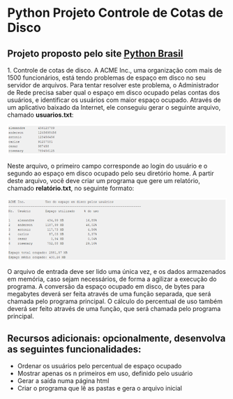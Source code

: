 # Python Projeto Controle de Cotas de Disco

## Projeto proposto pelo site <a href="https://wiki.python.org.br/ListaDeExerciciosProjetos">Python Brasil</a>


<p>1. Controle de cotas de disco. A ACME Inc., uma organização com mais de 1500 funcionários, está tendo problemas de espaço em disco no seu servidor de arquivos. Para tentar resolver este problema, o Administrador de Rede precisa saber qual o espaço em disco ocupado pelas contas dos usuários, e identificar os usuários com maior espaço ocupado. Através de um aplicativo baixado da Internet, ele conseguiu gerar o seguinte arquivo, chamado <strong>usuarios.txt</strong>:</p>

![Text Alt](imagem_1.PNG)

<p>Neste arquivo, o primeiro campo corresponde ao login do usuário e o segundo ao espaço em disco ocupado pelo seu diretório home. A partir deste arquivo, você deve criar um programa que gere um relatório, chamado <b>relatório.txt</b>, no seguinte formato:</p>

![Text Alt](Imagem_2.png)

<p>O arquivo de entrada deve ser lido uma única vez, e os dados armazenados em memória, caso sejam necessários, de forma a agilizar a execução do programa. A conversão da espaço ocupado em disco, de bytes para megabytes deverá ser feita através de uma função separada, que será chamada pelo programa principal. O cálculo do percentual de uso também deverá ser feito através de uma função, que será chamada pelo programa principal.</p>

## Recursos adicionais: opcionalmente, desenvolva as seguintes funcionalidades: ##

* Ordenar os usuários pelo percentual de espaço ocupado
* Mostrar apenas os n primeiros em uso, definido pelo usuário
* Gerar a saída numa página html
* Criar o programa que lê as pastas e gera o arquivo inicial
